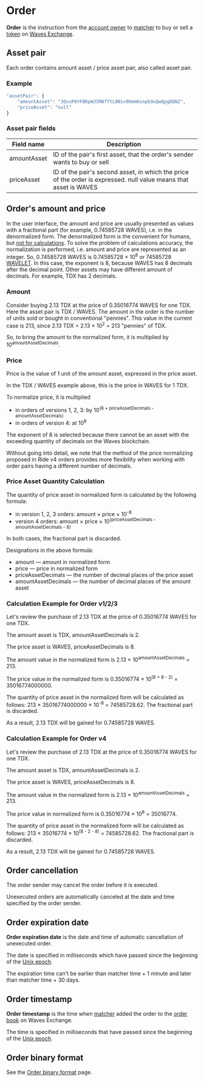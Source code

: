 # Order

**Order** is the instruction from the [account owner](/en/blockchain/account) to [matcher](https://docs.waves.exchange/en/waves-matcher/) to buy or sell a [token](/en/blockchain/token) on [Waves Exchange](https://waves.exchange/).

## Asset pair

Each order contains amount asset / price asset pair, also called asset pair.

### Example

```js
"assetPair": {
    "amountAsset": "3QvxP6YFBKpWJSMAfYtL8Niv8KmmKsnpb9uQwQpg8QN2",
    "priceAsset": "null"
}
```

### Asset pair fields

| Field name | Description |
|---|---|
| amountAsset | ID of the pair's first asset, that the order's sender wants to buy or sell |
| priceAsset | ID of the pair's second asset, in which the price of the order is expressed. null value means that asset is WAVES |

## Order's amount and price

In the user interface, the amount and price are usually presented as values ​​with a fractional part (for example, 0.74585728 WAVES), i.e. in the denormalized form. The denormalized form is the convenient for humans, but [not for calculations](https://en.wikipedia.org/wiki/Round-off_error). To solve the problem of calculations accuracy, the normalization is performed, i.e. amount and price are represented as an integer. So, 0.74585728 WAVES is 0.74585728 × 10<sup>8</sup> or 74585728 [WAVELET](/en/blockchain/token/wavelet). In this case, the exponent is 8, because WAVES has 8 decimals after the decimal point. Other assets may have different amount of decimals. For example, TDX has 2 decimals.

### Amount

Consider buying 2.13 TDX at the price of 0.35016774 WAVES for one TDX. Here the asset pair is TDX / WAVES. The amount in the order is the number of units sold or bought in conventional "pennies". This value in the current case is 213, since 2.13 TDX = 2.13 × 10<sup>2</sup> = 213 "pennies" of TDX.

So, to bring the amount to the normalized form, it is multiplied by 10<sup>amountAssetDecimals</sup>.

### Price

Price is the value of 1 unit of the amount asset, expressed in the price asset.

In the TDX / WAVES example above, this is the price in WAVES for 1 TDX.

To normalize price, it is multiplied

* in orders of versions 1, 2, 3: by 10<sup>(8 + priceAssetDecimals - amountAssetDecimals)</sup>
* in orders of version 4: at 10<sup>8</sup>

The exponent of 8 is selected because there cannot be an asset with the exceeding quantity of decimals on the Waves blockchain.

Without going into detail, we note that the method of the price normalizing proposed in Ride v4 orders provides more flexibility when working with order pairs having a different number of decimals.

### Price Asset Quantity Calculation

The quantity of price asset in normalized form is calculated by the following formula:

* in version 1, 2, 3 orders: amount × price × 10<sup>-8</sup>
* version 4 orders: amount × price × 10<sup>(priceAssetDecimals - amountAssetDecimals - 8)</sup>

In both cases, the fractional part is discarded.

Designations in the above formula:

* amount — amount in normalized form
* price — price in normalized form
* priceAssetDecimals — the number of decimal places of the price asset
* amountAssetDecimals — the number of decimal places of the amount asset

### Сalculation Example for Order v1/2/3

Let's review the purchase of 2.13 TDX at the price of 0.35016774 WAVES for one TDX.

The amount asset is TDX, amountAssetDecimals is 2.

The price asset is WAVES, priceAssetDecimals is 8.

The amount value in the normalized form is 2.13 × 10<sup>amountAssetDecimals</sup> = 213.

The price value in the normalized form is 0.35016774 × 10<sup>(8 + 8 - 2)</sup> = 35016774000000.

The quantity of price asset in the normalized form will be calculated as follows: 213 × 35016774000000 × 10<sup>-8</sup> = 74585728.62. The fractional part is discarded.

As a result, 2.13 TDX will be gained for 0.74585728 WAVES.

### Calculation Example for Order v4

Let's review the purchase of 2.13 TDX at the price of 0.35016774 WAVES for one TDX.

The amount asset is TDX, amountAssetDecimals is 2.

The price asset is WAVES, priceAssetDecimals is 8.

The amount value in the normalized form is 2.13 × 10<sup>amountAssetDecimals</sup> = 213.

The price value in normalized form is 0.35016774 × 10<sup>8</sup> = 35016774.

The quantity of price asset in the normalized form will be calculated as follows: 213 × 35016774 × 10<sup>(8 - 2 - 8)</sup> = 74585728.62. The fractional part is discarded.

As a result, 2.13 TDX will be gained for 0.74585728 WAVES.

## Order cancellation

The order sender may cancel the order before it is executed.

Unexecuted orders are automatically canceled at the date and time specified by the order sender.

## Order expiration date

**Order expiration date** is the date and time of automatic cancellation of unexecuted order.

The date is specified in milliseconds which have passed since the beginning of the [Unix epoch](https://en.wikipedia.org/wiki/Unix_time).

The expiration time can't be earlier than matcher time + 1 minute and later than matcher time + 30 days.

## Order timestamp

**Order timestamp** is the time when [matcher](https://docs.waves.exchange/en/waves-matcher/) added the order to the [order book](https://en.wikipedia.org/wiki/Order_book_%28trading%29) on Waves Exchange.

The time is specified in milliseconds that have passed since the beginning of the [Unix epoch](https://en.wikipedia.org/wiki/Unix_time).

## Order binary format

See the [Order binary format](/en/blockchain/binary-format/order-binary-format) page.
